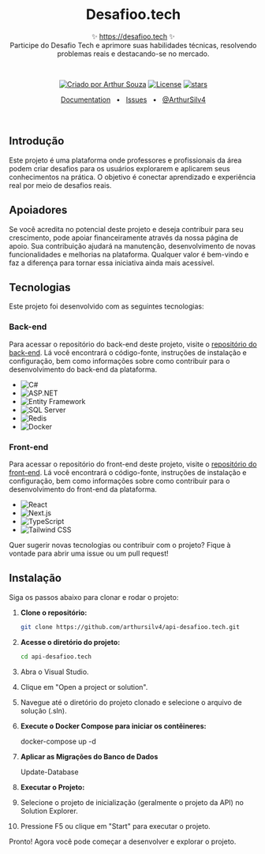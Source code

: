 <p align="center">
  <h1 align="center">Desafioo.tech</h1>
  <p align="center">
    ✨ <a href="https://desafioo.tech">https://desafioo.tech</a> ✨
    <br/>
    Participe do Desafio Tech e aprimore suas habilidades técnicas, resolvendo problemas reais e destacando-se no mercado.
  </p>
</p>
<br/>
<p align="center">
  <a href="" rel="nofollow"><img src="https://img.shields.io/badge/created%20by-@ArthurSilv4-4BBAAB.svg" alt="Criado por Arthur Souza"></a>
  <a href="https://opensource.org/licenses/MIT" rel="nofollow"><img src="https://img.shields.io/github/license/ArthurSilv4/api-desafioo.tech" alt="License"></a>
  <a href="https://github.com/arthursilv4/api-desafioo.tech" rel="nofollow"><img src="https://img.shields.io/github/stars/arthursilv4/api-desafioo.tech" alt="stars"></a>
</p>

<div align="center">
  <a href="">Documentation</a>
  <span>&nbsp;&nbsp;•&nbsp;&nbsp;</span>
  <a href="https://github.com/arthursilv4/api-desafioo.tech/issues/new">Issues</a>
  <span>&nbsp;&nbsp;•&nbsp;&nbsp;</span>
  <a href="">@ArthurSilv4</a>
  <br />
</div>

<br/>
<br/>

## Introdução

Este projeto é uma plataforma onde professores e profissionais da área podem criar desafios para os usuários explorarem e aplicarem seus conhecimentos na prática. O objetivo é conectar aprendizado e experiência real por meio de desafios reais.

## Apoiadores

Se você acredita no potencial deste projeto e deseja contribuir para seu crescimento, pode apoiar financeiramente através da nossa página de apoio. Sua contribuição ajudará na manutenção, desenvolvimento de novas funcionalidades e melhorias na plataforma. Qualquer valor é bem-vindo e faz a diferença para tornar essa iniciativa ainda mais acessível.

## Tecnologias

Este projeto foi desenvolvido com as seguintes tecnologias:

### **Back-end**  
Para acessar o repositório do back-end deste projeto, visite o [repositório do back-end](https://github.com/arthursilv4/api-desafioo.tech). Lá você encontrará o código-fonte, instruções de instalação e configuração, bem como informações sobre como contribuir para o desenvolvimento do back-end da plataforma.

- ![C#](https://img.shields.io/badge/C%23-512BD4?style=for-the-badge&logo=csharp&logoColor=white)  
- ![ASP.NET](https://img.shields.io/badge/ASP.NET-512BD4?style=for-the-badge&logo=dotnet&logoColor=white)  
- ![Entity Framework](https://img.shields.io/badge/Entity%20Framework-512BD4?style=for-the-badge&logo=dotnet&logoColor=white)  
- ![SQL Server](https://img.shields.io/badge/SQL%20Server-CC2927?style=for-the-badge&logo=microsoft-sql-server&logoColor=white)  
- ![Redis](https://img.shields.io/badge/Redis-DC382D?style=for-the-badge&logo=redis&logoColor=white)  
- ![Docker](https://img.shields.io/badge/Docker-2496ED?style=for-the-badge&logo=docker&logoColor=white)  

### **Front-end**  
Para acessar o repositório do front-end deste projeto, visite o [repositório do front-end](https://github.com/arthursilv4/front-desafioo.tech). Lá você encontrará o código-fonte, instruções de instalação e configuração, bem como informações sobre como contribuir para o desenvolvimento do front-end da plataforma.

- ![React](https://img.shields.io/badge/React-61DAFB?style=for-the-badge&logo=react&logoColor=white)  
- ![Next.js](https://img.shields.io/badge/Next.js-000000?style=for-the-badge&logo=nextdotjs&logoColor=white)  
- ![TypeScript](https://img.shields.io/badge/TypeScript-3178C6?style=for-the-badge&logo=typescript&logoColor=white)  
- ![Tailwind CSS](https://img.shields.io/badge/Tailwind_CSS-06B6D4?style=for-the-badge&logo=tailwindcss&logoColor=white)  

Quer sugerir novas tecnologias ou contribuir com o projeto? Fique à vontade para abrir uma issue ou um pull request!




## Instalação

Siga os passos abaixo para clonar e rodar o projeto:

1. **Clone o repositório:**

    ```bash
    git clone https://github.com/arthursilv4/api-desafioo.tech.git
    ```

2. **Acesse o diretório do projeto:**

    ```bash
    cd api-desafioo.tech
    ```
1.	Abra o Visual Studio.
2.	Clique em "Open a project or solution".
3.	Navegue até o diretório do projeto clonado e selecione o arquivo de solução (.sln).


3. **Execute o Docker Compose para iniciar os contêineres:**

    docker-compose up -d
   
4. **Aplicar as Migrações do Banco de Dados**

   Update-Database

5. **Executar o Projeto:**

 1.	Selecione o projeto de inicialização (geralmente o projeto da API) no Solution Explorer.
 2.	Pressione F5 ou clique em "Start" para executar o projeto.

Pronto! Agora você pode começar a desenvolver e explorar o projeto.

